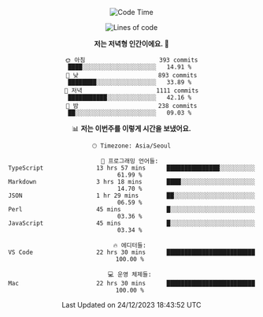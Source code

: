 <div align='center'>
 
<!--START_SECTION:waka-->
![Code Time](http://img.shields.io/badge/Code%20Time-3%2C229%20hrs%2010%20mins-blue)

![Lines of code](https://img.shields.io/badge/%EC%A0%80%EB%8A%94%20%EC%97%AC%ED%83%9C%EA%B9%8C%EC%A7%80%20-1.3%20million%20%EC%A4%84%EC%9D%98%20%EC%BD%94%EB%93%9C%EB%A5%BC%20%EC%9E%91%EC%84%B1%ED%96%88%EC%96%B4%EC%9A%94.-blue)

**저는 저녁형 인간이에요. 🦉** 

```text
🌞 아침                     393 commits         ████░░░░░░░░░░░░░░░░░░░░░   14.91 % 
🌆 낮　                     893 commits         ████████░░░░░░░░░░░░░░░░░   33.89 % 
🌃 저녁                     1111 commits        ███████████░░░░░░░░░░░░░░   42.16 % 
🌙 밤　                     238 commits         ██░░░░░░░░░░░░░░░░░░░░░░░   09.03 % 
```


📊 **저는 이번주를 이렇게 시간을 보냈어요.** 

```text
🕑︎ Timezone: Asia/Seoul

💬 프로그래밍 언어들: 
TypeScript               13 hrs 57 mins      ███████████████░░░░░░░░░░   61.99 % 
Markdown                 3 hrs 18 mins       ████░░░░░░░░░░░░░░░░░░░░░   14.70 % 
JSON                     1 hr 29 mins        ██░░░░░░░░░░░░░░░░░░░░░░░   06.59 % 
Perl                     45 mins             █░░░░░░░░░░░░░░░░░░░░░░░░   03.36 % 
JavaScript               45 mins             █░░░░░░░░░░░░░░░░░░░░░░░░   03.34 % 

🔥 에디터들: 
VS Code                  22 hrs 30 mins      █████████████████████████   100.00 % 

💻 운영 체제들: 
Mac                      22 hrs 30 mins      █████████████████████████   100.00 % 
```


 Last Updated on 24/12/2023 18:43:52 UTC
<!--END_SECTION:waka-->
 </div>
<!---
Emewjin/Emewjin is a ✨ special ✨ repository because its `README.md` (this file) appears on your GitHub profile.
You can click the Preview link to take a look at your changes.
--->
